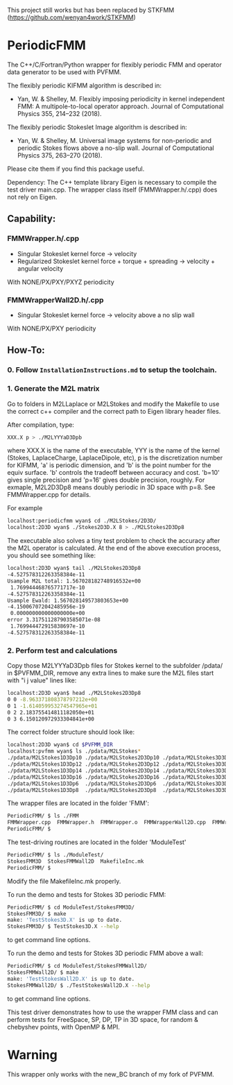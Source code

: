This project still works but has been replaced by STKFMM (https://github.com/wenyan4work/STKFMM)

# PeriodicFMM
The C++/C/Fortran/Python wrapper for flexibly periodic FMM and operator data generator to be used with PVFMM.

The flexibly periodic KIFMM algorithm is described in:
* Yan, W. & Shelley, M. Flexibly imposing periodicity in kernel independent FMM: A multipole-to-local operator approach. Journal of Computational Physics 355, 214–232 (2018).

The flexibly periodic Stokeslet Image algorithm is described in:
* Yan, W. & Shelley, M. Universal image systems for non-periodic and periodic Stokes flows above a no-slip wall. Journal of Computational Physics 375, 263–270 (2018).

Please cite them if you find this package useful.  

Dependency:
The C++ template library Eigen is necessary to compile the test driver main.cpp. The wrapper class itself (FMMWrapper.h/.cpp) does not rely on Eigen.

## Capability:
### FMMWrapper.h/.cpp
* Singular Stokeslet kernel force -> velocity
* Regularized Stokeslet kernel force + torque + spreading -> velocity + angular velocity 

With NONE/PX/PXY/PXYZ periodicity
### FMMWrapperWall2D.h/.cpp
* Singular Stokeslet kernel force -> velocity above a no slip wall

With NONE/PX/PXY periodicity


## How-To:

### 0. Follow `InstallationInstructions.md` to setup the toolchain.

### 1. Generate the M2L matrix 

Go to folders in M2LLaplace or M2LStokes and modify the Makefile to use the correct c++ compiler and the correct path to Eigen library header files.

After compilation, type:
```bash
XXX.X p > ./M2LYYYaD3Dpb
```
where XXX.X is the name of the executable, YYY is the name of the kernel (Stokes, LaplaceCharge, LaplaceDipole, etc), p is the discretization number for KIFMM, 'a' is periodic dimension, and 'b' is the point number for the equiv surface. 'b' controls the tradeoff between accuracy and cost. 'b=10' gives single precision and 'p=16' gives double precision, roughly. For exmaple, M2L2D3Dp8 means doubly periodic in 3D space with p=8. See FMMWrapper.cpp for details.

For example
```bash
localhost:periodicfmm wyan$ cd ./M2LStokes/2D3D/
localhost:2D3D wyan$ ./Stokes2D3D.X 8 > ./M2LStokes2D3Dp8
```

The executable also solves a tiny test problem to check the accuracy after the M2L operator is calculated. At the end of the above execution process, you should see something like:
```bash
localhost:2D3D wyan$ tail ./M2LStokes2D3Dp8
-4.527578312263358384e-11
Usample M2L total: 1.567028182748916532e+00
 1.769944468765771717e-10
-4.527578312263358384e-11
Usample Ewald: 1.567028149573803653e+00
-4.150067072042485956e-19
 0.000000000000000000e+00
error 3.317511287903585071e-08
 1.769944472915838697e-10
-4.527578312263358384e-11
```


### 2. Perform test and calculations

Copy those M2LYYYaD3Dpb files for Stokes kernel to the subfolder /pdata/ in $PVFMM_DIR, remove any extra lines to make sure the M2L files start with "i j value" lines like:
```bash
localhost:2D3D wyan$ head ./M2LStokes2D3Dp8
0 0 -8.963371808378797212e+00
0 1 -1.614059953274547965e+01
0 2 2.183755414811182050e+01
0 3 6.150120972933304841e+00
```

The correct folder structure should look like:
```bash
localhost:2D3D wyan$ cd $PVFMM_DIR
localhost:pvfmm wyan$ ls ./pdata/M2LStokes*
./pdata/M2LStokes1D3Dp10 ./pdata/M2LStokes2D3Dp10 ./pdata/M2LStokes3D3Dp10
./pdata/M2LStokes1D3Dp12 ./pdata/M2LStokes2D3Dp12 ./pdata/M2LStokes3D3Dp12
./pdata/M2LStokes1D3Dp14 ./pdata/M2LStokes2D3Dp14 ./pdata/M2LStokes3D3Dp14
./pdata/M2LStokes1D3Dp16 ./pdata/M2LStokes2D3Dp16 ./pdata/M2LStokes3D3Dp16
./pdata/M2LStokes1D3Dp6  ./pdata/M2LStokes2D3Dp6  ./pdata/M2LStokes3D3Dp6
./pdata/M2LStokes1D3Dp8  ./pdata/M2LStokes2D3Dp8  ./pdata/M2LStokes3D3Dp8
```

The wrapper files are located in the folder 'FMM':
```bash
PeriodicFMM/ $ ls ./FMM
FMMWrapper.cpp  FMMWrapper.h  FMMWrapper.o  FMMWrapperWall2D.cpp  FMMWrapperWall2D.h  LaplaceCustomKernel.hpp
PeriodicFMM/ $ 
```

The test-driving routines are located in the folder 'ModuleTest'
```bash
PeriodicFMM/ $ ls ./ModuleTest/
StokesFMM3D  StokesFMMWall2D  MakefileInc.mk
PeriodicFMM/ $ 
```
Modify the file MakefileInc.mk properly.

To run the demo and tests for Stokes 3D periodic FMM:
```bash
PeriodicFMM/ $ cd ModuleTest/StokesFMM3D/
StokesFMM3D/ $ make
make: 'TestStokes3D.X' is up to date.
StokesFMM3D/ $ TestStokes3D.X --help
```
to get command line options. 

To run the demo and tests for Stokes 3D periodic FMM above a wall:
```bash
PeriodicFMM/ $ cd ModuleTest/StokesFMMWall2D/
StokesFMMWall2D/ $ make
make: 'TestStokesWall2D.X' is up to date.
StokesFMMWall2D/ $ ./TestStokesWall2D.X --help
```
to get command line options. 

This test driver demonstrates how to use the wrapper FMM class and can perform tests for FreeSpace, SP, DP, TP in 3D space, for random & chebyshev points, with OpenMP & MPI.

# Warning
This wrapper only works with the new_BC branch of my fork of PVFMM.


